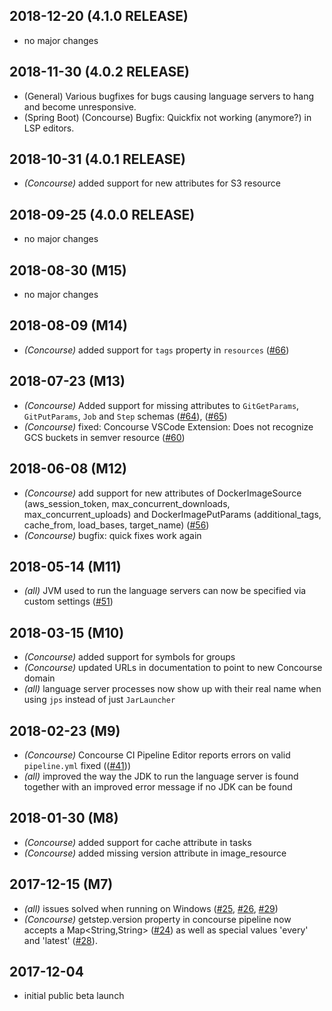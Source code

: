 ## 2018-12-20 (4.1.0 RELEASE)

* no major changes

## 2018-11-30 (4.0.2 RELEASE)

* (General) Various bugfixes for bugs causing language servers to hang and become unresponsive.
* (Spring Boot) (Concourse) Bugfix: Quickfix not working (anymore?) in LSP editors.

## 2018-10-31 (4.0.1 RELEASE)

* _(Concourse)_ added support for new attributes for S3 resource

## 2018-09-25 (4.0.0 RELEASE)

* no major changes

## 2018-08-30 (M15)

* no major changes

## 2018-08-09 (M14)

*  _(Concourse)_ added support for `tags` property in `resources` ([#66](https://github.com/spring-projects/sts4/issues/66))

## 2018-07-23 (M13)

* _(Concourse)_ Added support for missing attributes to `GitGetParams`, `GitPutParams`, `Job` and `Step` schemas ([#64](https://github.com/spring-projects/sts4/issues/64)), ([#65](https://github.com/spring-projects/sts4/issues/65))
* _(Concourse)_ fixed: Concourse VSCode Extension: Does not recognize GCS buckets in semver resource ([#60](https://github.com/spring-projects/sts4/issues/60))

## 2018-06-08 (M12)

* _(Concourse)_ add support for new attributes of DockerImageSource (aws_session_token, max_concurrent_downloads, max_concurrent_uploads) and DockerImagePutParams (additional_tags, cache_from, load_bases, target_name) ([#56](https://github.com/spring-projects/sts4/issues/56))
* _(Concourse)_ bugfix: quick fixes work again

## 2018-05-14 (M11)

* _(all)_ JVM used to run the language servers can now be specified via custom settings ([#51](https://github.com/spring-projects/sts4/issues/51))

## 2018-03-15 (M10)

* _(Concourse)_ added support for symbols for groups
* _(Concourse)_ updated URLs in documentation to point to new Concourse domain
* _(all)_ language server processes now show up with their real name when using `jps` instead of just `JarLauncher`

## 2018-02-23 (M9)

* _(Concourse)_ Concourse CI Pipeline Editor reports errors on valid `pipeline.yml` fixed (([#41](https://github.com/spring-projects/sts4/issues/41)))
* _(all)_ improved the way the JDK to run the language server is found together with an improved error message if no JDK can be found

## 2018-01-30 (M8)

* _(Concourse)_ added support for cache attribute in tasks
* _(Concourse)_ added missing version attribute in image_resource

## 2017-12-15 (M7)

* _(all)_ issues solved when running on Windows ([#25](https://github.com/spring-projects/sts4/issues/25), [#26](https://github.com/spring-projects/sts4/issues/26), [#29](https://github.com/spring-projects/sts4/issues/29))
* _(Concourse)_ getstep.version property in concourse pipeline now accepts a Map<String,String> ([#24](https://github.com/spring-projects/sts4/issues/24)) as well as special values 'every' and 'latest' ([#28](https://github.com/spring-projects/sts4/issues/28)). 

## 2017-12-04

* initial public beta launch